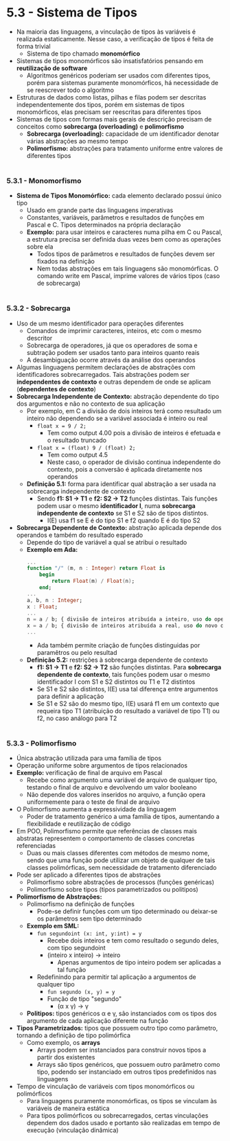 # 5.3 - Sistema de Tipos
* Na maioria das linguagens, a vinculação de tipos às variáveis é realizada estaticamente. Nesse caso, a verificação de tipos é feita de forma trivial
    * Sistema de tipo chamado **monomórfico**
* Sistemas de tipos monomórficos são insatisfatórios pensando em **reutilização de software**
    * Algoritmos genéricos poderiam ser usados com diferentes tipos, porém para sistemas puramente monomórficos, há necessidade de se reescrever todo o algoritmo
* Estruturas de dados como listas, pilhas e filas podem ser descritas independentemente dos tipos, porém em sistemas de tipos monomórficos, elas precisam ser reescritas para diferentes tipos
* Sistemas de tipos com formas mais gerais de descrição precisam de conceitos como **sobrecarga (overloading)** e **polimorfismo**
    * **Sobrecarga (overloading):** capacidade de um identificador denotar várias abstrações ao mesmo tempo
    * **Polimorfismo:** abstrações para tratamento uniforme entre valores de diferentes tipos
<br><br>
### 5.3.1 - Monomorfismo
* **Sistema de Tipos Monomórfico:** cada elemento declarado possui único tipo
    * Usado em grande parte das linguagens imperativas
    * Constantes, variáveis, parâmetros e resultados de funções em Pascal e C. Tipos determinados na própria declaração
    * **Exemplo:** para usar inteiros e caracteres numa pilha em C ou Pascal, a estrutura precisa ser definida duas vezes bem como as operações sobre ela
        * Todos tipos de parâmetros e resultados de funções devem ser fixados na definição
        * Nem todas abstrações em tais linguagens são monomórficas. O comando write em Pascal, imprime valores de vários tipos (caso de sobrecarga)
<br><br>
### 5.3.2 - Sobrecarga
* Uso de um mesmo identificador para operações diferentes
    * Comandos de imprimir caracteres, inteiros, etc com o mesmo descritor
    * Sobrecarga de operadores, já que os operadores de soma e subtração podem ser usados tanto para inteiros quanto reais
    * A desambiguação ocorre através da análise dos operandos
* Algumas linguagens permitem declarações de abstrações com identificadores sobrecarregados. Tais abstrações podem ser **independentes de contexto** e outras dependem de onde se aplicam (**dependentes de contexto**)
* **Sobrecarga Independente de Contexto:** abstração dependente do tipo dos argumentos e não no contexto de sua aplicação
    * Por exemplo, em C a divisão de dois inteiros terá como resultado um inteiro não dependendo se a variável associada é inteiro ou real
        * <code>float x = 9 / 2;</code>
            * Tem como output 4.00 pois a divisão de inteiros é efetuada e o resultado truncado
        * <code>float x = (float) 9 / (float) 2;</code>
            * Tem como output 4.5
            * Neste caso, o operador de divisão continua independente do contexto, pois a conversão é aplicada diretamente nos operandos
    * **Definição 5.1:** forma para identificar qual abstração a ser usada na sobrecarga independente de contexto
        * Sendo **f1: S1 &rarr; T1** e **f2: S2 &rarr; T2** funções distintas. Tais funções podem usar o mesmo **identificador I**, numa **sobrecarga independente de contexto** se S1 e S2 são de tipos distintos.
            * I(E) usa f1 se E é do tipo S1 e f2 quando E é do tipo S2
* **Sobrecarga Dependente de Contexto:** abstração aplicada depende dos operandos e também do resultado esperado
    * Depende do tipo de variável a qual se atribui o resultado
    * **Exemplo em Ada:**
        ```Ada
        ...
        function "/" (m, n : Integer) return Float is
            begin
                return Float(m) / Float(n);
            end;
        ...
        a, b, n : Integer;
        x : Float;
        ...
        n = a / b; { divisão de inteiros atribuída a inteiro, uso do operador predefinido }
        x = a / b; { divisão de inteiros atribuída a real, uso do novo operador }
        ...
        ```
        * Ada também permite criação de funções distinguidas por paramêtros ou pelo resultad
    * **Definição 5.2:** restrições à sobrecarga dependente de contexto
        * **f1: S1 &rarr; T1** e **f2: S2 &rarr; T2** são funções distintas. Para **sobrecarga dependente de contexto**, tais funções podem usar o mesmo identificador I com S1 e S2 distintos ou T1 e T2 distintos
        * Se S1 e S2 são distintos, I(E) usa tal diferença entre argumentos para definir a aplicação
        * Se S1 e S2 são do mesmo tipo, I(E) usará f1 em um contexto que requeira tipo T1 (atribuição do resultado a variável de tipo T1) ou f2, no caso análogo para T2
<br><br>
### 5.3.3 - Polimorfismo
* Única abstração utilizada para uma família de tipos
* Operação uniforme sobre argumentos de tipos relacionados
* **Exemplo:** verificação de final de arquivo em Pascal
    * Recebe como argumento uma variável de arquivo de qualquer tipo, testando o final de arquivo e devolvendo um valor booleano
    * Não depende dos valores inseridos no arquivo, a função opera uniformemente para o teste de final de arquivo
* O Polimorfismo aumenta a expressividade da linguagem
    * Poder de tratamento genérico a uma família de tipos, aumentando a flexibilidade e reutilização de código
* Em POO, Polimorfismo permite que referências de classes mais abstratas representem o comportamento de classes concretas referenciadas
    * Duas ou mais classes diferentes com métodos de mesmo nome, sendo que uma função pode utilizar um objeto de qualquer de tais classes polimórficas, sem necessidade de tratamento diferenciado
* Pode ser aplicado a diferentes tipos de abstrações
    * Polimorfismo sobre abstrações de processos (funções genéricas)
    * Polimorfismo sobre tipos (tipos parametrizados ou politipos)
* **Polimorfismo de Abstrações:**
    * Polimorfismo na definição de funções
        * Pode-se definir funções com um tipo determinado ou deixar-se os parâmetros sem tipo determinado
    * **Exemplo em SML:**
        * <code>fun segundoint (x: int, y:int) = y</code>
            * Recebe dois inteiros e tem como resultado o segundo deles, com tipo segundoint
            * (inteiro x inteiro) &rarr; inteiro
                * Apenas argumentos de tipo inteiro podem ser aplicadas a tal função
        * Redefinindo para permitir tal aplicação a argumentos de qualquer tipo
            * <code>fun segundo (x, y) = y</code>
            * Função de tipo "segundo"
                * (&alpha; x &gamma;) &rarr; &gamma;
    * **Politipos:** tipos genéricos &alpha; e &gamma;, são instanciados com os tipos dos argumento de cada aplicação diferente na função
* **Tipos Parametrizados:** tipos que possuem outro tipo como parâmetro, tornando a definição de tipo polimórfica
    * Como exemplo, os **arrays**
        * Arrays podem ser instanciados para construir novos tipos a partir dos existentes
        * Arrays são tipos genéricos, que possuem outro parâmetro como tipo, podendo ser instanciado em outros tipos predefinidos nas linguagens
* Tempo de vinculação de variáveis com tipos monomórficos ou polimórficos
    * Para linguagens puramente monomórficas, os tipos se vinculam às variáveis de maneira estática
    * Para tipos polimórficos ou sobrecarregados, certas vinculações dependem dos dados usado e portanto são realizadas em tempo de execução (vinculação dinâmica)